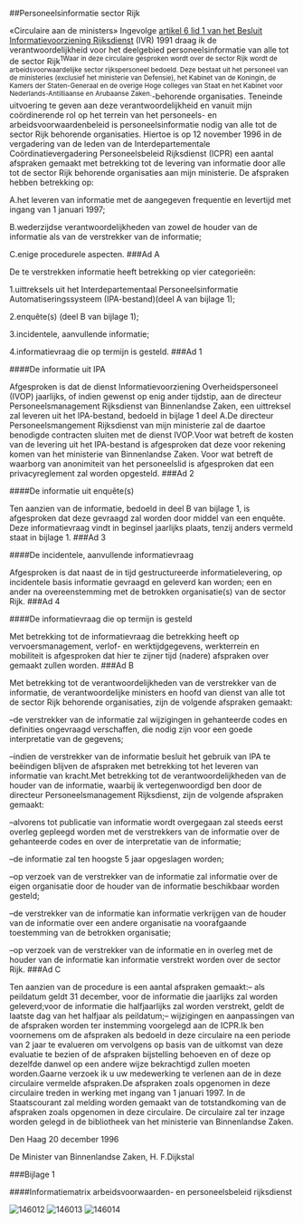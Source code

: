 <meta http-equiv='Content-Type' content='text/html; charset=utf-8' />

##Personeelsinformatie sector Rijk

«Circulaire aan de ministers» Ingevolge [artikel 6 lid 1 van het Besluit Informatievoorziening Rijksdienst](../../../../../ministeriele-regeling/besluit/informatievoorziening/in/de/rijksdienst/1990/(besluit/ivr/1990)/BWBR0004976/README.md) (IVR) 1991 draag ik de verantwoordelijkheid voor het deelgebied personeelsinformatie van alle tot de sector Rijk<sup>1Waar in deze circulaire gesproken wordt over de sector Rijk wordt de arbeidsvoorwaardelijke sector rijkspersoneel bedoeld. Deze bestaat uit het personeel van de ministeries (exclusief het ministerie van Defensie), het Kabinet van de Koningin, de Kamers der Staten-Generaal en de overige Hoge colleges van Staat en het Kabinet voor Nederlands-Antilliaanse en Arubaanse Zaken.</sup>-behorende organisaties. Teneinde uitvoering te geven aan deze verantwoordelijkheid en vanuit mijn coördinerende rol op het terrein van het personeels- en arbeidsvoorwaardenbeleid is personeelsinformatie nodig van alle tot de sector Rijk behorende organisaties. Hiertoe is op 12 november 1996 in de vergadering van de leden van de Interdepartementale Coördinatievergadering Personeelsbeleid Rijksdienst (ICPR) een aantal afspraken gemaakt met betrekking tot de levering van informatie door alle tot de sector Rijk behorende organisaties aan mijn ministerie. De afspraken hebben betrekking op:

A.het leveren van informatie met de aangegeven frequentie en levertijd met ingang van 1 januari 1997;

B.wederzijdse verantwoordelijkheden van zowel de houder van de informatie als van de verstrekker van de informatie;

C.enige procedurele aspecten. 
###Ad A 

De te verstrekken informatie heeft betrekking op vier categorieën:

1.uittreksels uit het Interdepartementaal Personeelsinformatie Automatiseringssysteem (IPA-bestand)(deel A van bijlage 1);

2.enquête(s) (deel B van bijlage 1);

3.incidentele, aanvullende informatie;

4.informatievraag die op termijn is gesteld. 
###Ad 1 

####De informatie uit IPA

Afgesproken is dat de dienst Informatievoorziening Overheidspersoneel (IVOP) jaarlijks, of indien gewenst op enig ander tijdstip, aan de directeur Personeelsmanagement Rijksdienst van Binnenlandse Zaken, een uittreksel zal leveren uit het IPA-bestand, bedoeld in bijlage 1 deel A.De directeur Personeelsmangement Rijksdienst van mijn ministerie zal de daartoe benodigde contracten sluiten met de dienst IVOP.Voor wat betreft de kosten van de levering uit het IPA-bestand is afgesproken dat deze voor rekening komen van het ministerie van Binnenlandse Zaken. Voor wat betreft de waarborg van anonimiteit van het personeelslid is afgesproken dat een privacyreglement zal worden opgesteld. 
###Ad 2 

####De informatie uit enquête(s)

Ten aanzien van de informatie, bedoeld in deel B van bijlage 1, is afgesproken dat deze gevraagd zal worden door middel van een enquête. Deze informatievraag vindt in beginsel jaarlijks plaats, tenzij anders vermeld staat in bijlage 1. 
###Ad 3 

####De incidentele, aanvullende informatievraag

Afgesproken is dat naast de in tijd gestructureerde informatielevering, op incidentele basis informatie gevraagd en geleverd kan worden; een en ander na overeenstemming met de betrokken organisatie(s) van de sector Rijk. 
###Ad 4 

####De informatievraag die op termijn is gesteld

Met betrekking tot de informatievraag die betrekking heeft op vervoersmanagement, verlof- en werktijdgegevens, werkterrein en mobiliteit is afgesproken dat hier te zijner tijd (nadere) afspraken over gemaakt zullen worden. 
###Ad B 

Met betrekking tot de verantwoordelijkheden van de verstrekker van de informatie, de verantwoordelijke ministers en hoofd van dienst van alle tot de sector Rijk behorende organisaties, zijn de volgende afspraken gemaakt:

–de verstrekker van de informatie zal wijzigingen in gehanteerde codes en definities ongevraagd verschaffen, die nodig zijn voor een goede interpretatie van de gegevens;

–indien de verstrekker van de informatie besluit het gebruik van IPA te beëindigen blijven de afspraken met betrekking tot het leveren van informatie van kracht.Met betrekking tot de verantwoordelijkheden van de houder van de informatie, waarbij ik vertegenwoordigd ben door de directeur Personeelsmanagement Rijksdienst, zijn de volgende afspraken gemaakt:

–alvorens tot publicatie van informatie wordt overgegaan zal steeds eerst overleg gepleegd worden met de verstrekkers van de informatie over de gehanteerde codes en over de interpretatie van de informatie;

–de informatie zal ten hoogste 5 jaar opgeslagen worden;

–op verzoek van de verstrekker van de informatie zal informatie over de eigen organisatie door de houder van de informatie beschikbaar worden gesteld;

–de verstrekker van de informatie kan informatie verkrijgen van de houder van de informatie over een andere organisatie na voorafgaande toestemming van de betrokken organisatie;

–op verzoek van de verstrekker van de informatie en in overleg met de houder van de informatie kan informatie verstrekt worden over de sector Rijk.
###Ad C 

Ten aanzien van de procedure is een aantal afspraken gemaakt:– als peildatum geldt 31 december, voor de informatie die jaarlijks zal worden geleverd;voor de informatie die halfjaarlijks zal worden verstrekt, geldt de laatste dag van het halfjaar als peildatum;– wijzigingen en aanpassingen van de afspraken worden ter instemming voorgelegd aan de ICPR.Ik ben voornemens om de afspraken als bedoeld in deze circulaire na een periode van 2 jaar te evalueren om vervolgens op basis van de uitkomst van deze evaluatie te bezien of de afspraken bijstelling behoeven en of deze op dezelfde danwel op een andere wijze bekrachtigd zullen moeten worden.Gaarne verzoek ik u uw medewerking te verlenen aan de in deze circulaire vermelde afspraken.De afspraken zoals opgenomen in deze circulaire treden in werking met ingang van 1 januari 1997. In de Staatscourant zal melding worden gemaakt van de totstandkoming van de afspraken zoals opgenomen in deze circulaire. De circulaire zal ter inzage worden gelegd in de bibliotheek van het ministerie van Binnenlandse Zaken.

Den Haag
20 december 1996

De 
Minister van Binnenlandse Zaken,
H. F.Dijkstal

###Bijlage 1 

####Informatiematrix arbeidsvoorwaarden- en personeelsbeleid rijksdienst

![146012](http://wetten.overheid.nl/Illustration/146012)
![146013](http://wetten.overheid.nl/Illustration/146013)
![146014](http://wetten.overheid.nl/Illustration/146014)

